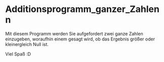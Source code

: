 # Additionsprogramm_ganzer_Zahlenn


Mit diesem Programm werden Sie aufgefordert zwei ganze Zahlen einzugeben, woraufhin einem gesagt wird, ob das Ergebnis größer oder kleinergleich Null ist.

Viel Spaß :D
